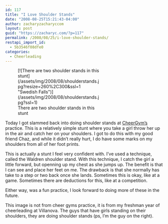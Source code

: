 ```yaml
---
id: 117
title: "I Love Shoulder Stands"
date: "2008-08-25T15:21:43-04:00"
author: zacharyzacharyccom
layout: post
guid: "https://zacharyc.com/?p=117"
permalink: /2008/08/25/i-love-shoulder-stands/
restapi_import_id:
  - 5b3546f08dfe0
categories:
  - Cheerleading
---
```


<figure aria-describedby="caption-attachment-118" class="wp-caption alignright" id="attachment_118" style="width: 260px">[![There are two shoulder stands in this stunt](/assets/img/2008/08/shoulderstands.jpg?resize=260%2C300&ssl=1 "Swedish Falls")](/assets/img/2008/08/shoulderstands.jpg?ssl=1)<figcaption class="wp-caption-text" id="caption-attachment-118">There are two shoulder stands in this stunt</figcaption></figure>

Today I got slammed back into doing shoulder stands at [CheerGym’s](http://www.cheergyms.com) practice. This is a relatively simple stunt where you take a girl throw her up in the air and catch her on your shoulders. I got to do this with my good friend Chaz, and while it didn’t really hurt, I do have some marks on my shoulders from all of her foot prints.

This is actually a stunt I feel very confident with. I’ve used a technique, called the Waldren shoulder stand. With this technique, I catch the girl a little forward, but openning up my chest as she jumps up. The benefit is that I can see and place her feet on me. The drawback is that she normally has take to a step or two back once she lands. Sometimes this is okay, like at a game. Sometimes there are deductions for this, like at a competition.

Either way, was a fun practice, I look forward to doing more of these in the future.

This image is not from cheer gyms practice, it is from my freshman year of cheerleading at Villanova. The guys that have girls standing on their shoulders, they are doing shoulder stands (ps, I’m the guy on the right).
